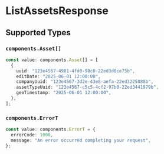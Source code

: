 # ListAssetsResponse


## Supported Types

### `components.Asset[]`

```typescript
const value: components.Asset[] = [
  {
    uuid: "123e4567-4981-4fd0-98c0-22ed3d0ce75b",
    editDate: "2025-06-01 12:00:00",
    companyUuid: "123e4567-3d2e-43e8-aefa-22ed3225888b",
    assetTypeUuid: "123e4567-c5c5-4cf2-97b0-22ed3441979b",
    geoTimestamp: "2025-06-01 12:00:00",
  },
];
```

### `components.ErrorT`

```typescript
const value: components.ErrorT = {
  errorCode: 1000,
  message: "An error occurred completing your request",
};
```

